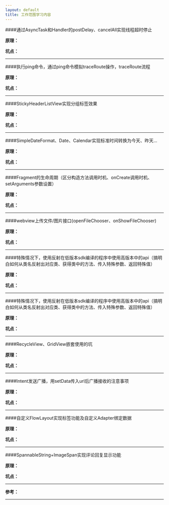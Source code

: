 ```yaml
---
layout: default
title: 工作范围学习内容
---  
```


####通过AsyncTask和Handler的postDelay、cancelAll实现线程超时停止 

**原理：**  

**坑点：**   

----------  

####执行ping命令，通过ping命令模拟traceRoute操作，traceRoute流程 

**原理：**  

**坑点：**   

----------  

####StickyHeaderListView实现分组标签效果  

**原理：**  

**坑点：**   


---------  

####SimpleDateFormat、Date、Calendar实现标准时间转换为今天、昨天...

**原理：**  

**坑点：**   


---------  

####Fragment的生命周期（区分构造方法调用时机、onCreate调用时机、setArguments参数设置）

**原理：**  

**坑点：**   


---------  

####webview上传文件/图片接口(openFileChooser、onShowFileChooser)  

**原理：**  

**坑点：**   

----------  

####特殊情况下，使用反射在低版本sdk编译的程序中使用高版本中的api（搞明白如何从类名反射出对应类、获得类中的方法、传入特殊参数、返回特殊值） 

**原理：**  

**坑点：**   

----------  

####特殊情况下，使用反射在低版本sdk编译的程序中使用高版本中的api（搞明白如何从类名反射出对应类、获得类中的方法、传入特殊参数、返回特殊值） 

**原理：**  

**坑点：**   

----------  

####RecycleView、GridView嵌套使用的坑 

**原理：**  

**坑点：**   

----------  

####Intent发送广播，用setData传入url后广播接收的注意事项 

**原理：**  

**坑点：**   

----------  

####自定义FlowLayout实现标签功能及自定义Adapter绑定数据 

**原理：**  

**坑点：**   

----------  

####SpannableString+ImageSpan实现评论回复显示功能 

**原理：**  

**坑点：**   

----------  




**参考：**  


----------

